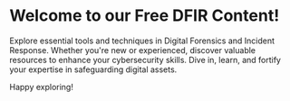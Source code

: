 # Welcome to our Free DFIR Content!

Explore essential tools and techniques in Digital Forensics and Incident Response. Whether you're new or experienced, discover valuable resources to enhance your cybersecurity skills. 
Dive in, learn, and fortify your expertise in safeguarding digital assets.

Happy exploring!

